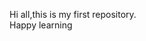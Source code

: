 Hi all,this is my first repository.
<br>
Happy learning

<!---
riyajojo/riyajojo is a ✨ special ✨ repository because its `README.md` (this file) appears on your GitHub profile.
You can click the Preview link to take a look at your changes.
--->
